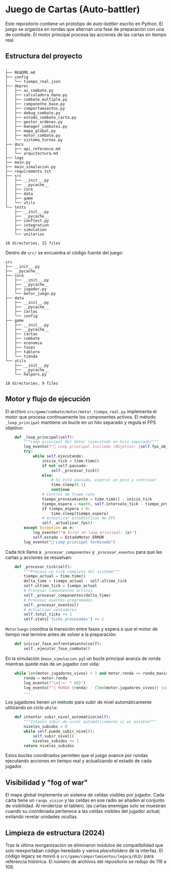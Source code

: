 # Juego de Cartas (Auto-battler)

Este repositorio contiene un prototipo de *auto-battler* escrito en Python. El juego se organiza en rondas que alternan una fase de preparación con una de combate. El motor principal procesa las acciones de las cartas en tiempo real.

## Estructura del proyecto

```text
.
├── README.md
├── config
│   └── tiempo_real.json
├── deprec
│   ├── ai_combate.py
│   ├── calculadora_dano.py
│   ├── combate_multiple.py
│   ├── componente_base.py
│   ├── comportamientos.py
│   ├── debug_combate.py
│   ├── estado_combate_carta.py
│   ├── gestor_ordenes.py
│   ├── manager_combates.py
│   ├── mapa_global.py
│   ├── motor_combate.py
│   └── sistema_turnos.py
├── docs
│   ├── api_reference.md
│   └── arquitectura.md
├── logs
├── main.py
├── main_simulacion.py
├── requirements.txt
├── src
│   ├── __init__.py
│   ├── __pycache__
│   ├── core
│   ├── data
│   ├── game
│   └── utils
└── tests
    ├── __init__.py
    ├── __pycache__
    ├── conftest.py
    ├── integration
    ├── simulation
    └── unitarios

16 directories, 22 files
```

Dentro de `src/` se encuentra el código fuente del juego:

```text
src
├── __init__.py
├── __pycache__
├── core
│   ├── __init__.py
│   ├── __pycache__
│   ├── jugador.py
│   └── motor_juego.py
├── data
│   ├── __init__.py
│   ├── __pycache__
│   ├── cartas
│   └── config
├── game
│   ├── __init__.py
│   ├── __pycache__
│   ├── cartas
│   ├── combate
│   ├── economia
│   ├── fases
│   ├── tablero
│   └── tienda
└── utils
    ├── __init__.py
    ├── __pycache__
    └── helpers.py

18 directories, 9 files
```

## Motor y flujo de ejecución

El archivo `src/game/combate/motor/motor_tiempo_real.py` implementa el motor que procesa continuamente los componentes activos. El método `_loop_principal` mantiene un bucle en un hilo separado y regula el FPS objetivo:

```python
    def _loop_principal(self):
        """Loop principal del motor (ejecutado en hilo separado)"""
        log_evento(f"🔄 Loop principal iniciado (Objetivo: {self.fps_objetivo} FPS)")
        try:
            while self.ejecutando:
                inicio_tick = time.time()
                if not self.pausado:
                    self._procesar_tick()
                else:
                    # Si está pausado, esperar un poco y continuar
                    time.sleep(0.1)
                    continue
                # Control de frame rate
                tiempo_procesamiento = time.time() - inicio_tick
                tiempo_espera = max(0, self.intervalo_tick - tiempo_procesamiento)
                if tiempo_espera > 0:
                    time.sleep(tiempo_espera)
                # Actualizar estadísticas de FPS
                self._actualizar_fps()
        except Exception as e:
            log_evento(f"❌ Error en loop principal: {e}")
            self.estado = EstadoMotor.ERROR
        log_evento("🏁 Loop principal terminado")
```

Cada tick llama a `_procesar_componentes` y `_procesar_eventos` para que las cartas y acciones se resuelvan:

```python
    def _procesar_tick(self):
        """Procesa un tick completo del sistema"""
        tiempo_actual = time.time()
        delta_time = tiempo_actual - self.ultimo_tick
        self.ultimo_tick = tiempo_actual
        # Procesar componentes activos
        self._procesar_componentes(delta_time)
        # Procesar eventos programados
        self._procesar_eventos()
        # Actualizar contadores
        self.total_ticks += 1
        self.stats['ticks_procesados'] += 1
```

`MotorJuego` coordina la transición entre fases y espera a que el motor de tiempo real termine antes de volver a la preparación:

```python
    def iniciar_fase_enfrentamiento(self):
        self._ejecutar_fase_combate()
```

En la simulación (`main_simulacion.py`) un bucle principal avanza de ronda mientras quede más de un jugador con vida:

```python
    while len(motor.jugadores_vivos) > 1 and motor.ronda <= ronda_maxima:
        ronda = motor.ronda
        log_evento(f"\n{'=' * 60}")
        log_evento(f"🎯 RONDA {ronda} - {len(motor.jugadores_vivos)} jugadores vivos")
        ...
```

Los jugadores tienen un método para subir de nivel automáticamente utilizando un ciclo `while`:

```python
    def intentar_subir_nivel_automatico(self):
        """Intenta subir de nivel automáticamente si es posible"""
        niveles_subidos = 0
        while self.puede_subir_nivel():
            self.subir_nivel()
            niveles_subidos += 1
        return niveles_subidos
```

Estos bucles coordinados permiten que el juego avance por rondas ejecutando acciones en tiempo real y actualizando el estado de cada jugador.

## Visibilidad y "fog of war"

El mapa global implementa un sistema de celdas visibles por jugador.
Cada carta tiene un `rango_vision` y las celdas en ese radio se añaden
al conjunto de visibilidad. Al renderizar el tablero, las cartas
enemigas solo se muestran cuando su coordenada pertenece a las celdas
visibles del jugador actual, evitando revelar unidades ocultas.

## Limpieza de estructura (2024)

Tras la última reorganización se eliminaron módulos de compatibilidad que solo
reexportaban código heredado y varios *placeholders* de la interfaz. El código
legacy se movió a `src/game/comportamientos/legacy/OLD/` para referencia
histórica. El número de archivos del repositorio se redujo de 119 a 109.

